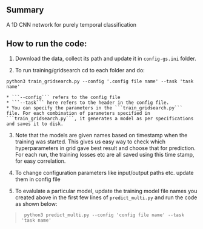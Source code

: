 ## Summary
A 1D CNN network for purely temporal classification

## How to run the code:

1. Download the data, collect its path and update it in ```config-gs.ini``` folder.

2. To run training/gridsearch cd to each folder and do:
 
 ```python3 train_gridsearch.py --config '.config file name' --task 'task name'```


    * ```--config``` refers to the config file
    * ```--task``` here refers to the header in the config file. 
    * You can specify the parameters in the ```train_gridsearch.py``` file. For each combination of parameters specified in ```train_gridsearch.py```, it generates a model as per specifications and saves it to disk.

3. Note that the models are given names based on timestamp when the training was started. This gives us easy way to check which hyperparameters in grid gave best result and choose that for prediction. For each run, the training losses etc are all saved using this time stamp, for easy correlation. 

4. To change configuration parameters like input/output paths etc. update them in config file

5. To evalulate a particular model, update the training model file names you created above in the first few lines of ```predict_multi.py``` and run the code as shown below: 
> ``` python3 predict_multi.py --config 'config file name' --task 'task name'```
